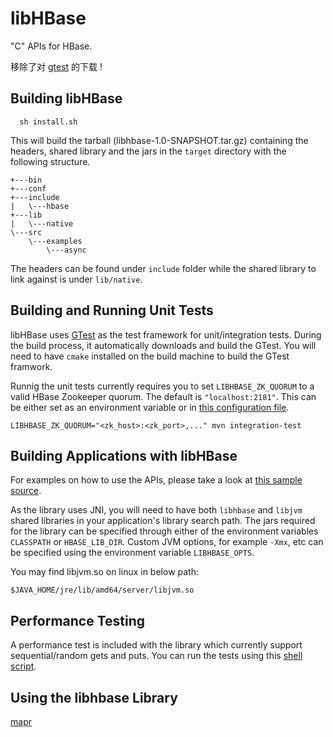 # libHBase 

"C" APIs for HBase.

移除了对 [gtest](http://googletest.googlecode.com/files/gtest-1.7.0.zip) 的下载 !

## Building libHBase

```
  sh install.sh
```

This will build the tarball (libhbase-1.0-SNAPSHOT.tar.gz) containing the headers, shared library and the jars in the `target` directory with the following structure.

```
+---bin
+---conf
+---include
|   \---hbase
+---lib
|   \---native
\---src
    \---examples
        \---async
```

The headers can be found under `include` folder while the shared library to link against is under `lib/native`.

## Building and Running Unit Tests
libHBase uses [GTest](https://code.google.com/p/googletest/) as the test framework for unit/integration tests. During the build process, it automatically downloads and build the GTest. You will need to have `cmake` installed on the build machine to build the GTest framwork.

Runnig the unit tests currently requires you to set `LIBHBASE_ZK_QUORUM` to a valid HBase Zookeeper quorum. The default is `"localhost:2181"`. This can be either set as an environment variable or in [this configuration file](src/test/resources/config.properties).
```
LIBHBASE_ZK_QUORUM="<zk_host>:<zk_port>,..." mvn integration-test
```

## Building Applications with libHBase
For examples on how to use the APIs, please take a look at [this sample source](src/examples/async/example_async.c).

As the library uses JNI, you will need to have both `libhbase` and `libjvm` shared libraries in your application's library search path. The jars required for the library can be specified through either of the environment variables `CLASSPATH` or `HBASE_LIB_DIR`. Custom JVM options, for example `-Xmx`, etc can be specified using the environment variable `LIBHBASE_OPTS`.

You may find libjvm.so on linux in below path:

    $JAVA_HOME/jre/lib/amd64/server/libjvm.so

## Performance Testing
A performance test is included with the library which currently support sequential/random gets and puts. You can run the tests using this [shell script](bin/perftest.sh).


## Using the libhbase Library

[mapr](https://mapr.com/docs/51/HBase/Using-the-libhbase-Librar_28216980.html)

